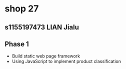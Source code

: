 # shop 27
## s1155197473 LIAN Jialu
## Phase 1
- Build static web page framework
- Using JavaScript to implement product classification
